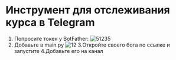 # Инструмент для отслеживания курса в Telegram

1. Попросите токен у BotFather:
![51235](https://user-images.githubusercontent.com/63512181/219955657-06538c3b-d85d-4069-b6a8-6dafb5cafd43.JPG)
2. Добавьте в main.py
![12](https://user-images.githubusercontent.com/63512181/220596220-8350d721-abfa-4d85-ae3e-7345c963bad6.JPG)
3.Откройте своего бота по ссылке и запустите
4.Добавьте его на канал
